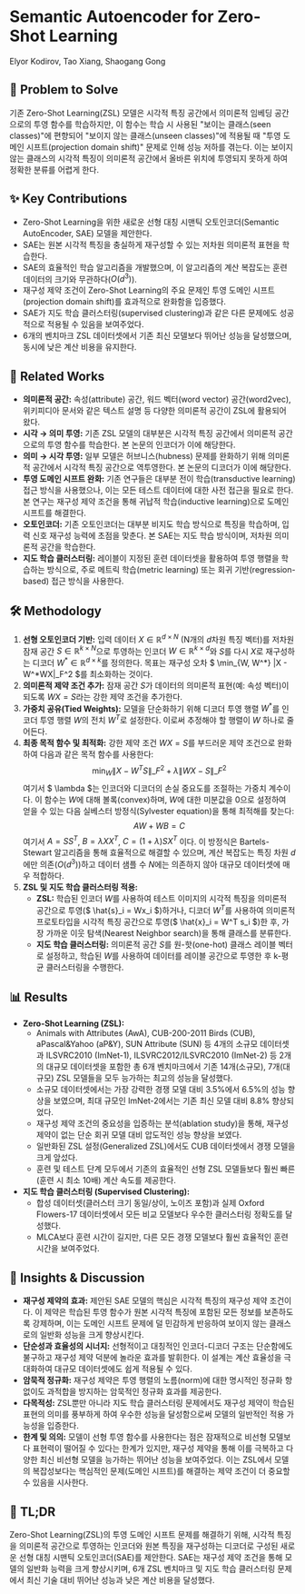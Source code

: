# Semantic Autoencoder for Zero-Shot Learning

Elyor Kodirov, Tao Xiang, Shaogang Gong

## 🧩 Problem to Solve

기존 Zero-Shot Learning(ZSL) 모델은 시각적 특징 공간에서 의미론적 임베딩 공간으로의 투영 함수를 학습하지만, 이 함수는 학습 시 사용된 "보이는 클래스(seen classes)"에 편향되어 "보이지 않는 클래스(unseen classes)"에 적용될 때 "투영 도메인 시프트(projection domain shift)" 문제로 인해 성능 저하를 겪는다. 이는 보이지 않는 클래스의 시각적 특징이 의미론적 공간에서 올바른 위치에 투영되지 못하게 하여 정확한 분류를 어렵게 한다.

## ✨ Key Contributions

- Zero-Shot Learning을 위한 새로운 선형 대칭 시맨틱 오토인코더(Semantic AutoEncoder, SAE) 모델을 제안한다.
- SAE는 원본 시각적 특징을 충실하게 재구성할 수 있는 저차원 의미론적 표현을 학습한다.
- SAE의 효율적인 학습 알고리즘을 개발했으며, 이 알고리즘의 계산 복잡도는 훈련 데이터의 크기와 무관하다($O(d^3)$).
- 재구성 제약 조건이 Zero-Shot Learning의 주요 문제인 투영 도메인 시프트(projection domain shift)를 효과적으로 완화함을 입증했다.
- SAE가 지도 학습 클러스터링(supervised clustering)과 같은 다른 문제에도 성공적으로 적용될 수 있음을 보여주었다.
- 6개의 벤치마크 ZSL 데이터셋에서 기존 최신 모델보다 뛰어난 성능을 달성했으며, 동시에 낮은 계산 비용을 유지한다.

## 📎 Related Works

- **의미론적 공간:** 속성(attribute) 공간, 워드 벡터(word vector) 공간(word2vec), 위키피디아 문서와 같은 텍스트 설명 등 다양한 의미론적 공간이 ZSL에 활용되어 왔다.
- **시각 $\to$ 의미 투영:** 기존 ZSL 모델의 대부분은 시각적 특징 공간에서 의미론적 공간으로의 투영 함수를 학습한다. 본 논문의 인코더가 이에 해당한다.
- **의미 $\to$ 시각 투영:** 일부 모델은 허브니스(hubness) 문제를 완화하기 위해 의미론적 공간에서 시각적 특징 공간으로 역투영한다. 본 논문의 디코더가 이에 해당한다.
- **투영 도메인 시프트 완화:** 기존 연구들은 대부분 전이 학습(transductive learning) 접근 방식을 사용했으나, 이는 모든 테스트 데이터에 대한 사전 접근을 필요로 한다. 본 연구는 재구성 제약 조건을 통해 귀납적 학습(inductive learning)으로 도메인 시프트를 해결한다.
- **오토인코더:** 기존 오토인코더는 대부분 비지도 학습 방식으로 특징을 학습하며, 입력 신호 재구성 능력에 초점을 맞춘다. 본 SAE는 지도 학습 방식이며, 저차원 의미론적 공간을 학습한다.
- **지도 학습 클러스터링:** 레이블이 지정된 훈련 데이터셋을 활용하여 투영 행렬을 학습하는 방식으로, 주로 메트릭 학습(metric learning) 또는 회귀 기반(regression-based) 접근 방식을 사용한다.

## 🛠️ Methodology

1. **선형 오토인코더 기반:** 입력 데이터 $X \in \mathbb{R}^{d \times N}$ (N개의 $d$차원 특징 벡터)를 저차원 잠재 공간 $S \in \mathbb{R}^{k \times N}$으로 투영하는 인코더 $W \in \mathbb{R}^{k \times d}$와 $S$를 다시 $X$로 재구성하는 디코더 $W^* \in \mathbb{R}^{d \times k}$를 정의한다. 목표는 재구성 오차 $ \min\_{W, W^*} \|X - W^*WX\|\_F^2 $를 최소화하는 것이다.
2. **의미론적 제약 조건 추가:** 잠재 공간 $S$가 데이터의 의미론적 표현(예: 속성 벡터)이 되도록 $WX = S$라는 강한 제약 조건을 추가한다.
3. **가중치 공유(Tied Weights):** 모델을 단순화하기 위해 디코더 투영 행렬 $W^*$를 인코더 투영 행렬 $W$의 전치 $W^T$로 설정한다. 이로써 추정해야 할 행렬이 $W$ 하나로 줄어든다.
4. **최종 목적 함수 및 최적화:** 강한 제약 조건 $WX = S$를 부드러운 제약 조건으로 완화하여 다음과 같은 목적 함수를 사용한다:
   $$ \min_W \|X - W^TS\|\_F^2 + \lambda \|WX - S\|\_F^2 $$
    여기서 $ \lambda $는 인코더와 디코더의 손실 중요도를 조절하는 가중치 계수이다. 이 함수는 $W$에 대해 볼록(convex)하며, $W$에 대한 미분값을 0으로 설정하여 얻을 수 있는 다음 실베스터 방정식(Sylvester equation)을 통해 최적해를 찾는다:
    $$ AW + WB = C $$
    여기서 $A = SS^T$, $B = \lambda XX^T$, $C = (1+\lambda)SX^T$ 이다.
   이 방정식은 Bartels-Stewart 알고리즘을 통해 효율적으로 해결할 수 있으며, 계산 복잡도는 특징 차원 $d$에만 의존($O(d^3)$)하고 데이터 샘플 수 $N$에는 의존하지 않아 대규모 데이터셋에 매우 적합하다.
5. **ZSL 및 지도 학습 클러스터링 적용:**
   - **ZSL:** 학습된 인코더 $W$를 사용하여 테스트 이미지의 시각적 특징을 의미론적 공간으로 투영($ \hat{s}\_i = Wx_i $)하거나, 디코더 $W^T$를 사용하여 의미론적 프로토타입을 시각적 특징 공간으로 투영($ \hat{x}\_i = W^T s_i $)한 후, 가장 가까운 이웃 탐색(Nearest Neighbor search)을 통해 클래스를 분류한다.
   - **지도 학습 클러스터링:** 의미론적 공간 $S$를 원-핫(one-hot) 클래스 레이블 벡터로 설정하고, 학습된 $W$를 사용하여 데이터를 레이블 공간으로 투영한 후 k-평균 클러스터링을 수행한다.

## 📊 Results

- **Zero-Shot Learning (ZSL):**
  - Animals with Attributes (AwA), CUB-200-2011 Birds (CUB), aPascal&Yahoo (aP&Y), SUN Attribute (SUN) 등 4개의 소규모 데이터셋과 ILSVRC2010 (ImNet-1), ILSVRC2012/ILSVRC2010 (ImNet-2) 등 2개의 대규모 데이터셋을 포함한 총 6개 벤치마크에서 기존 14개(소규모), 7개(대규모) ZSL 모델들을 모두 능가하는 최고의 성능을 달성했다.
  - 소규모 데이터셋에서는 가장 강력한 경쟁 모델 대비 3.5%에서 6.5%의 성능 향상을 보였으며, 최대 규모인 ImNet-2에서는 기존 최신 모델 대비 8.8% 향상되었다.
  - 재구성 제약 조건의 중요성을 입증하는 분석(ablation study)을 통해, 재구성 제약이 없는 단순 회귀 모델 대비 압도적인 성능 향상을 보였다.
  - 일반화된 ZSL 설정(Generalized ZSL)에서도 CUB 데이터셋에서 경쟁 모델을 크게 앞섰다.
  - 훈련 및 테스트 단계 모두에서 기존의 효율적인 선형 ZSL 모델들보다 훨씬 빠른(훈련 시 최소 10배) 계산 속도를 제공한다.
- **지도 학습 클러스터링 (Supervised Clustering):**
  - 합성 데이터셋(클러스터 크기 동일/상이, 노이즈 포함)과 실제 Oxford Flowers-17 데이터셋에서 모든 비교 모델보다 우수한 클러스터링 정확도를 달성했다.
  - MLCA보다 훈련 시간이 길지만, 다른 모든 경쟁 모델보다 훨씬 효율적인 훈련 시간을 보여주었다.

## 🧠 Insights & Discussion

- **재구성 제약의 효과:** 제안된 SAE 모델의 핵심은 시각적 특징의 재구성 제약 조건이다. 이 제약은 학습된 투영 함수가 원본 시각적 특징에 포함된 모든 정보를 보존하도록 강제하며, 이는 도메인 시프트 문제에 덜 민감하게 반응하여 보이지 않는 클래스로의 일반화 성능을 크게 향상시킨다.
- **단순성과 효율성의 시너지:** 선형적이고 대칭적인 인코더-디코더 구조는 단순함에도 불구하고 재구성 제약 덕분에 놀라운 효과를 발휘한다. 이 설계는 계산 효율성을 극대화하여 대규모 데이터셋에도 쉽게 적용될 수 있다.
- **암묵적 정규화:** 재구성 제약은 투영 행렬의 노름(norm)에 대한 명시적인 정규화 항 없이도 과적합을 방지하는 암묵적인 정규화 효과를 제공한다.
- **다목적성:** ZSL뿐만 아니라 지도 학습 클러스터링 문제에서도 재구성 제약이 학습된 표현의 의미를 풍부하게 하여 우수한 성능을 달성함으로써 모델의 일반적인 적용 가능성을 입증한다.
- **한계 및 의의:** 모델이 선형 투영 함수를 사용한다는 점은 잠재적으로 비선형 모델보다 표현력이 떨어질 수 있다는 한계가 있지만, 재구성 제약을 통해 이를 극복하고 다양한 최신 비선형 모델을 능가하는 뛰어난 성능을 보여주었다. 이는 ZSL에서 모델의 복잡성보다는 핵심적인 문제(도메인 시프트)를 해결하는 제약 조건이 더 중요할 수 있음을 시사한다.

## 📌 TL;DR

Zero-Shot Learning(ZSL)의 투영 도메인 시프트 문제를 해결하기 위해, 시각적 특징을 의미론적 공간으로 투영하는 인코더와 원본 특징을 재구성하는 디코더로 구성된 새로운 선형 대칭 시맨틱 오토인코더(SAE)를 제안한다. SAE는 재구성 제약 조건을 통해 모델의 일반화 능력을 크게 향상시키며, 6개 ZSL 벤치마크 및 지도 학습 클러스터링 문제에서 최신 기술 대비 뛰어난 성능과 낮은 계산 비용을 달성했다.
